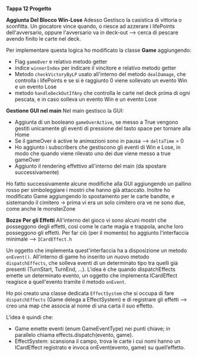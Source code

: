 **Tappa 12 Progetto**

**Aggiunta Del Blocco Win-Lose**
Adesso Gestisco la casistica di vittoria o sconfitta. Un giocatore vince quando, o riesce ad azzerare i lifePoints dell'avversario, oppure l'avversario va in deck-out --> cerca di pescare avendo finito le carte nel deck.

Per implementare questa logica ho modificato la classe **Game** aggiungendo:
- Flag `gameOver` e relativo metodo getter
- indice `winnerIndex` per indicare il vincitore e relativo metodo getter
- Metodo `checkVictoryByLP` usato all'interno del metodo `dealDamage`, che controlla i lifePoints e se si è raggiunto 0 viene sollevato un evento Win e un evento Lose
- metodo `handleDeckOutIfAny` che controlla le carte nel deck prima di ogni pescata, e in caso solleva un evento Win e un evento Lose

**Gestione GUI nel main**
Nel main gestisco la GUI:
- Aggiunta di un booleano `gameOverActive`, se messo a True vengono gestiti unicamente gli eventi di pressione del tasto space per tornare alla Home
- Se il gameOver è active le animazioni sono in pausa --> `deltaTime` = 0
- Ho aggiunto i subscribers che gestiscono gli eventi di Win e Lose, in modo che quando viene rilevato uno dei due viene messo a true gameOver
- Aggiunto il rendering effettivo all'interno del main (da spostare successivamente)

Ho fatto successivamente alcune modifiche alla GUI aggiungendo un pallino rosso per simboleggiare i mostri che hanno già attaccato. Inoltre ho modificato Game aggiungendo lo spostamento per le carte bandite, e sistemando il cimitero -> prima vi era un solo cimitero ora ve ne sono due, come anche le monsterZone

**Bozze Per gli Effetti**
All'interno del gioco vi sono alcuni mostri che posseggono degli effetti, così come le carte magia e trappola, anche loro posseggono gli effetti. 
Per far ciò (per il momento) ho aggiunto l'interfaccia minimale --> `ICardEffect.h`

Un oggetto che implementa quest'interfaccia ha a disposizione un metodo `onEvent()`.
All'interno di game ho inserito un nuovo metodo `dispatchEffects`, che solleva eventi di un determinato tipo tra quelli già presenti (TurnStart, TurnEnd, ...).
L'idea è che quando dispatchEffects emette un determinato evento, un oggetto che implementa ICardEffect reagisce a quell'evento tramite il metodo `onEvent`.

Ho poi creato una classe dedicata `EffectSystem` che si occupa di fare `dispatchEffects` (Game delega a EffectSystem) e di registrare gli effetti --> creo una map che associa al nome di una carta il suo effetto. 

L'idea è quindi che:
- Game emette eventi (enum GameEventType) nei punti chiave; in parallelo chiama effects.dispatch(evento, game).
- EffectSystem: scansiona il campo, trova le carte i cui nomi hanno un ICardEffect registrato e invoca onEvent(evento, game) su quell’effetto.

